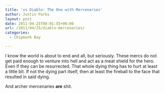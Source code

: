 ```yaml
---
title: 'vs Diablo: The One with Mercenaries'
author: Justin Parks
layout: post
date: 2011-04-25T08:01:55+00:00
url: /2011/04/25/diablo-mercenaries/
categories:
  - Chipmunk Bay

---
```

I know the world is about to end and all, but seriously. These mercs do not get paid enough to venture into hell and act as a meat shield for the hero. Even if they can be resurrected. That whole dying thing has to hurt at least a little bit. If not the dying part itself, then at least the fireball to the face that resulted in said dying.

And archer mercenaries **are** shit.